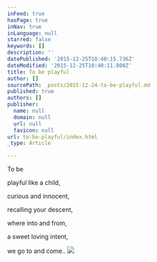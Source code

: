 ```yaml
---
inFeed: true
hasPage: true
inNav: true
inLanguage: null
starred: false
keywords: []
description: ''
datePublished: '2015-12-25T10:40:15.736Z'
dateModified: '2015-12-25T10:40:11.808Z'
title: To be playful
author: []
sourcePath: _posts/2015-12-24-to-be-playful.md
published: true
authors: []
publisher:
  name: null
  domain: null
  url: null
  favicon: null
url: to-be-playful/index.html
_type: Article

---
```

To be 

playful like a child,

curious and innocent,

recalling your descent,

where into and from, 

a sweet loving intent,    

we go to and come..
![](https://the-grid-user-content.s3-us-west-2.amazonaws.com/0acb46e5-ac2f-47b8-82d2-3ba9ed409345.jpg)